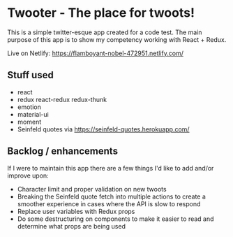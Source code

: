 # Twooter - The place for twoots!

This is a simple twitter-esque app created for a code test. The main purpose of this app is to show my competency working with React + Redux.

Live on Netlify: https://flamboyant-nobel-472951.netlify.com/

## Stuff used

- react
- redux react-redux redux-thunk
- emotion
- material-ui
- moment
- Seinfeld quotes via https://seinfeld-quotes.herokuapp.com/

## Backlog / enhancements

If I were to maintain this app there are a few things I'd like to add and/or improve upon:

- Character limit and proper validation on new twoots
- Breaking the Seinfeld quote fetch into multiple actions to create a smoother experience in cases where the API is slow to respond
- Replace user variables with Redux props
- Do some destructuring on components to make it easier to read and determine what props are being used
